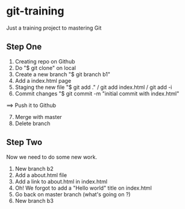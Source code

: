 # git-training
Just a training project to mastering Git

## Step One

1. Creating repo on Github
2. Do "$ git clone" on local
3. Create a new branch "$ git branch b1" 
4. Add a index.html page
5. Staging the new file "$ git add ." / git add index.html / git add -i
6. Commit changes "$ git commit -m "initial commit with index.html"

==> Push it to Github

7. Merge with master
8. Delete branch

## Step Two

Now we need to do some new work.

1. New branch b2
2. Add a about.html file
3. Add a link to about.html in index.html
4. Oh! We forgot to add a "Hello world" title on index.html
5. Go back on master branch (what's going on ?)
6. New branch b3


